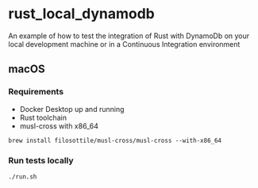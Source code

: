 # rust_local_dynamodb
An example of how to test the integration of Rust with DynamoDb on your local development machine or in a Continuous Integration environment

## macOS

### Requirements

* Docker Desktop up and running
* Rust toolchain
* musl-cross with x86_64
```
brew install filosottile/musl-cross/musl-cross --with-x86_64
```

### Run tests locally

```zsh
./run.sh
```